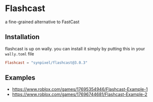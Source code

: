 # Flashcast

a fine-grained alternative to FastCast

## Installation

flashcast is up on wally. you can install it simply by putting this in your `wally.toml` file

```toml
Flashcast = "synpixel/flashcast@3.0.3"
```

## Examples

- https://www.roblox.com/games/17695354946/Flashcast-Example-1
- https://www.roblox.com/games/17696744681/Flashcast-Example-2
